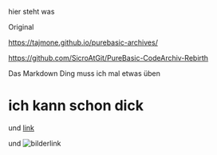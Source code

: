 
hier steht was

Original

https://tajmone.github.io/purebasic-archives/

https://github.com/SicroAtGit/PureBasic-CodeArchiv-Rebirth


Das Markdown Ding muss ich mal etwas üben

# ich kann schon dick

und [link](http://link.de "wurzelsepp")

und ![bilderlink](https://avatars3.githubusercontent.com/u/16814488?s=460&v=4)


